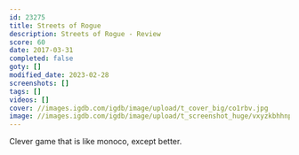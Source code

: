 ```yaml
---
id: 23275
title: Streets of Rogue
description: Streets of Rogue - Review
score: 60
date: 2017-03-31
completed: false
goty: []
modified_date: 2023-02-28
screenshots: []
tags: []
videos: []
cover: //images.igdb.com/igdb/image/upload/t_cover_big/co1rbv.jpg
image: //images.igdb.com/igdb/image/upload/t_screenshot_huge/vxyzkbhhnphagleixn5j.jpg
---
```

Clever game that is like monoco, except better.